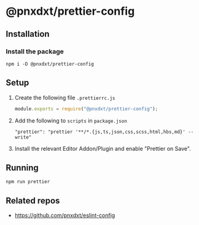 # @pnxdxt/prettier-config

## Installation

### Install the package

```
npm i -D @pnxdxt/prettier-config
```

## Setup

1. Create the following file `.prettierrc.js`

   ```javascript
   module.exports = require("@pnxdxt/prettier-config");
   ```

2. Add the following to `scripts` in `package.json`

   ```
   "prettier": "prettier '**/*.{js,ts,json,css,scss,html,hbs,md}' --write"
   ```

3. Install the relevant Editor Addon/Plugin and enable "Prettier on Save".

## Running

```
npm run prettier
```

## Related repos

- https://github.com/pnxdxt/eslint-config

